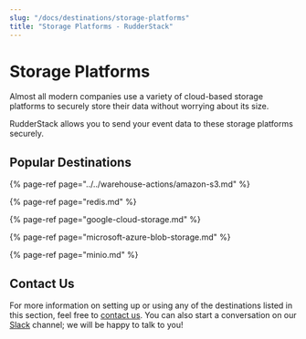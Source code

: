 ```yaml
---
slug: "/docs/destinations/storage-platforms"
title: "Storage Platforms - RudderStack"
---
```


# Storage Platforms

Almost all modern companies use a variety of cloud-based storage platforms to securely store their data without worrying about its size.

RudderStack allows you to send your event data to these storage platforms securely.

## Popular Destinations

{% page-ref page="../../warehouse-actions/amazon-s3.md" %}

{% page-ref page="redis.md" %}

{% page-ref page="google-cloud-storage.md" %}

{% page-ref page="microsoft-azure-blob-storage.md" %}

{% page-ref page="minio.md" %}

## Contact Us

For more information on setting up or using any of the destinations listed in this section, feel free to [contact us](mailto:%20docs@rudderstack.com). You can also start a conversation on our [Slack](https://resources.rudderstack.com/join-rudderstack-slack) channel; we will be happy to talk to you!

